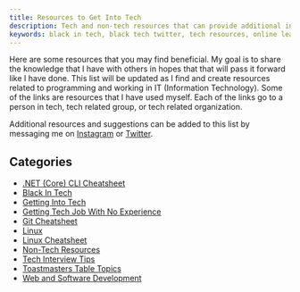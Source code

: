```yaml
---
title: Resources to Get Into Tech
description: Tech and non-tech resources that can provide additional information or support
keywords: black in tech, black tech twitter, tech resources, online learning
---
```


Here are some resources that you may find beneficial. My goal is to share the knowledge that I have 
with others in hopes that that will pass it forward like I have done. This list will be updated as I find 
and create resources related to programming and working in IT (Information Technology). Some of the 
links are resources that I have used myself. Each of the links go to a person in tech, tech related group, 
or tech related organization.

Additional resources and suggestions can be added to this list by messaging me on 
<a href="https://www.instagram.com/almostengr" target="_blank">Instagram</a> or
<a href="https://twitter.com/almostengr" target="_blank">Twitter</a>.

## Categories

* [.NET (Core) CLI Cheatsheet](/technology/dotnet-core-cheatsheet)
* [Black In Tech](/technology/2021.11.16-black-in-tech)
* [Getting Into Tech](/technology/2022.04.08-getting-into-tech)
* [Getting Tech Job With No Experience](/technology/2021.05.06-tech-job-with-no-experience)
* [Git Cheatsheet](/technology/2022.03.04-git-cheatsheet)
* [Linux](/technology/2021.11.26-linux-resources)
* [Linux Cheatsheet](/technology/2020.03.01-linux-training-session)
* [Non-Tech Resources](/lifestyle/2022.07.08-non-tech-resources)
* [Tech Interview Tips](/technology/2022.04.11-tech-interview-tips)
* [Toastmasters Table Topics](/lifestyle/2022.09.08-toastmasters-table-topics)
* [Web and Software Development](/technology/2021.11.26-web-and-software-development)
